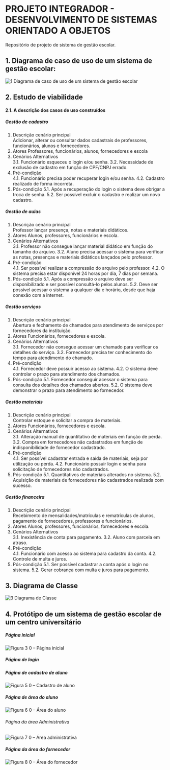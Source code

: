 # PROJETO INTEGRADOR - DESENVOLVIMENTO DE SISTEMAS ORIENTADO A OBJETOS

Repositório de projeto de sistema de gestão escolar.

## 1. Diagrama de caso de uso de um sistema de gestão escolar:

![1  Diagrama de caso de uso de um sistema de gestão escolar](https://github.com/Leocmgb/PROJETO-INTEGRADOR-DESENVOLVIMENTO-DE-SISTEMAS-ORIENTADO-A-OBJETOS-/assets/103227890/cc30c1f4-5070-442f-a596-c1ce231bbc28)


## 2. Estudo de viabilidade 
 
#### 2.1.	A descrição dos casos de uso construídos 
 
##### Gestão de cadastro 
1.	Descrição cenário principal  
Adicionar, alterar ou consultar dados cadastrais de professores, funcionários, alunos e fornecedores. 
2.	Atores 
Professores, funcionários, alunos, fornecedores e escola 
3.	Cenários Alternativos  
3.1.	Funcionário esqueceu o login e/ou senha. 
3.2.	Necessidade de exclusão de cadastro em função de CPF/CNPJ errado. 
4.	Pré-condição  
4.1.	Funcionário precisa poder recuperar login e/ou senha. 
4.2.	Cadastro realizado de forma incorreta. 
5.	Pós-condição 
5.1.	Após a recuperação do login o sistema deve obrigar a troca de senha. 
5.2.	Ser possível excluir o cadastro e realizar um novo cadastro. 
 
##### Gestão de aulas  
1.	Descrição cenário principal  
Professor lançar presença, notas e materiais didáticos. 
2.	Atores 
Alunos, professores, funcionários e escola. 
3.	Cenários Alternativos  
3.1.	Professor não consegue lançar material didático em função do tamanho do arquivo. 
3.2.	Aluno precisa acessar o sistema para verificar as notas, presenças e materiais didáticos lançados pelo professor. 
4.	Pré-condição  
4.1.	Ser possível realizar a compressão do arquivo pelo professor. 
4.2.	O sistema precisa estar disponível 24 horas por dia, 7 dias por semana. 
5.	Pós-condição 
5.1.	Após a compressão o arquivo deve ser disponibilizado e ser possível consultá-lo pelos alunos. 
5.2.	Deve ser possível acessar o sistema a qualquer dia e horário, desde que haja conexão com a internet. 
 
##### Gestão serviços 
1.	Descrição cenário principal  
Abertura e fechamento de chamados para atendimento de serviços por fornecedores da instituição. 
2.	Atores 
Funcionários, fornecedores e escola. 
3.	Cenários Alternativos  
3.1.	Fornecedor não consegue acessar um chamado para verificar os detalhes do serviço. 
3.2.	Fornecedor precisa ter conhecimento do tempo para atendimento do chamado. 
4.	Pré-condição  
4.1.	Fornecedor deve possuir acesso ao sistema. 
4.2.	O sistema deve controlar o prazo para atendimento dos chamados. 
5.	Pós-condição 
5.1.	Fornecedor conseguir acessar o sistema para consulta dos detalhes dos chamados abertos. 
5.2.	O sistema deve demonstrar o prazo para atendimento ao fornecedor. 
 
##### Gestão materiais 
1.	Descrição cenário principal  
Controlar estoque e solicitar a compra de materiais. 
2.	Atores 
Funcionários, fornecedores e escola. 
3.	Cenários Alternativos  
3.1.	Alteração manual de quantitativo de materiais em função de perda. 
3.2.	Compra em fornecedores não cadastrados em função de indisponibilidade de fornecedor cadastrado. 
4.	Pré-condição  
4.1.	Ser possível cadastrar entrada e saída de materiais, seja por utilização ou perda. 
4.2.	Funcionário possuir login e senha para solicitação de fornecedores não cadastrados. 
5.	Pós-condição 
5.1.	Quantitativos de materiais alterados no sistema. 
5.2.	Aquisição de materiais de fornecedores não cadastrados realizada com sucesso. 
 
 
##### Gestão financeira 
1.	Descrição cenário principal  
Recebimento de mensalidades/matrículas e rematrículas de alunos, pagamento de fornecedores, professores e funcionários. 
2.	Atores 
Alunos, professores, funcionários, fornecedores e escola. 
3.	Cenários Alternativos  
3.1.	Inexistência de conta para pagamento. 
3.2.	Aluno com parcela em atraso. 
4.	Pré-condição  
4.1.	Funcionário com acesso ao sistema para cadastro da conta. 
4.2.	Controle de multa e juros. 
5.	Pós-condição 
5.1.	Ser possível cadastrar a conta após o login no sistema. 
5.2.	Gerar cobrança com multa e juros para pagamento.


## 3. Diagrama de Classe 

![3  Diagrama de Classe](https://github.com/Leocmgb/PROJETO-INTEGRADOR-DESENVOLVIMENTO-DE-SISTEMAS-ORIENTADO-A-OBJETOS-/assets/103227890/32ce9c18-070a-472d-9138-f23c417667a4)

## 4.  Protótipo de um sistema de gestão escolar de um centro universitário

##### Página inicial

![Figura 3 0 – Página inicial](https://github.com/Leocmgb/PROJETO-INTEGRADOR-DESENVOLVIMENTO-DE-SISTEMAS-ORIENTADO-A-OBJETOS-/assets/103227890/63af62bb-5810-459c-9849-64d7fdb9df57)

##### Página de login



##### Página de cadastro de aluno

![Figura 5 0 – Cadastro de aluno](https://github.com/Leocmgb/PROJETO-INTEGRADOR-DESENVOLVIMENTO-DE-SISTEMAS-ORIENTADO-A-OBJETOS-/assets/103227890/235c0d09-5197-4abd-9235-cca0b7e471cd)

##### Página de área do aluno

![Figura 6 0 – Área do aluno](https://github.com/Leocmgb/PROJETO-INTEGRADOR-DESENVOLVIMENTO-DE-SISTEMAS-ORIENTADO-A-OBJETOS-/assets/103227890/89ceefe9-2392-407f-bd8d-020fee24238e)

###### Página da área Administrativa

![Figura 7 0 – Área administrativa](https://github.com/Leocmgb/PROJETO-INTEGRADOR-DESENVOLVIMENTO-DE-SISTEMAS-ORIENTADO-A-OBJETOS-/assets/103227890/bd6a0175-11cc-4dd9-8471-87c3e23527ff)

##### Página da área do fornecedor

![Figura 8 0 – Área do fornecedor](https://github.com/Leocmgb/PROJETO-INTEGRADOR-DESENVOLVIMENTO-DE-SISTEMAS-ORIENTADO-A-OBJETOS-/assets/103227890/5f8f937c-58d6-48e0-ac94-977f41aeea63)
